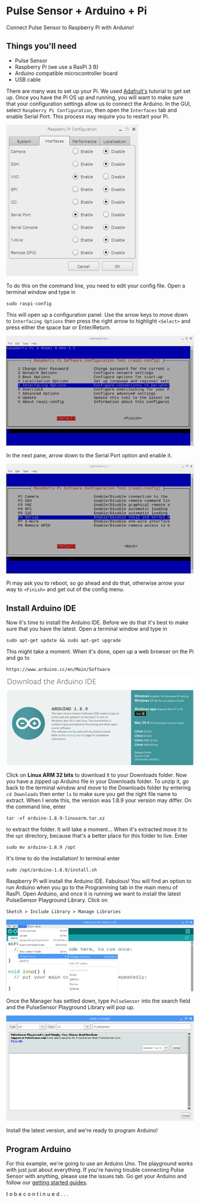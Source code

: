 # Pulse Sensor + Arduino + Pi
Connect Pulse Sensor to Raspberry Pi with Arduino!

## Things you'll need

* Pulse Sensor
* Raspberry Pi (we use a RasPi 3 B)
* Arduino compatible microcontroller board
* USB cable

There are many was to set up your Pi. We used [Adafruit's](https://learn.adafruit.com/series/learn-raspberry-pi) tutorial to get set up. Once you have the Pi OS up and running, you will want to make sure that your configuration settings allow us to connect the Arduino. In the GUI, select `Raspberry Pi Configuration`, then open the `Interfaces` tab and enable Serial Port. This process may require you to restart your Pi.

![Conf_Window_Serial_Enable](../images/PiConfigWindowSerial.png)

To do this on the command line, you need to edit your config file. Open a terminal window and type in

	sudo raspi-config
	
This will open up a configuration panel. Use the arrow keys to move down to `Interfacing Options` then press the right arrow to highlight `<Select>` and press either the space bar or Enter/Return. 

![InterfacingOptions](../images/InterfacingOptions.png)

In the next pane, arrow down to the Serial Port option and enable it. 

![EnableSerial](../images/EnableSerial.png)

Pi may ask you to reboot, so go ahead and do that, otherwise arrow your way to `<Finish>` and get out of the config menu.

## Install Arduino IDE
Now it's time to install the Arduino IDE. Before we do that it's best to make sure that you have the latest. Open a terminal window and type in

	sudo apt-get update && sudo apt-get upgrade
	
This might take a moment. When it's done, open up a web browser on the Pi and go to 

	https://www.arduino.cc/en/Main/Software
	
![downloadArduino](../images/DownloadArduino.png)

Click on **Linux ARM 32 bits** to download it to your Downloads folder. Now you have a zipped up Arduino file in your Downloads folder. To unzip it, go back to the terminal window and move to the Downloads folder by entering `cd Downloads` then enter `ls` to make sure you get the right file name to extract. When I wrote this, the version was 1.8.9 your version may differ. On the command line, enter

	tar -xf arduino-1.8.9-linuxarm.tar.xz
	
to extract the folder. It will take a moment... When it's extracted move it to the `opt` directory, because that's a better place for this folder to live. Enter 

	sudo mv arduino-1.8.9 /opt

It's time to do the installation! In terminal enter 

	sudo /opt/arduino-1.8.9/install.sh

Raspberry Pi will install the Arduino IDE. Fabulous! You will find an option to run Arduino when you go to the Programming tab in the main menu of RasPi. Open Arduino, and once it is running we want to install the latest PulseSensor Playground Library. Click on 

	Sketch > Include Library > Manage Libraries
	
![LibraryManager](../images/ArdLibManager.png)
	
Once the Manager has settled down, type `PulseSensor` into the search field and the PulseSensor Playground Library will pop up. 

![PulseSensorLibraryManager](../images/InstallPlayground.png)

Install the latest version, and we're ready to program Arduino!

## Program Arduino
For this example, we're going to use an Arduino Uno. The playground works with just just about everything. If you're having trouble connecting Pulse Sensor with anything, please use the issues tab. Go get your Arduino and follow our [getting started guides](). 

t o    b e    c o n t i n u e d . . .
	






